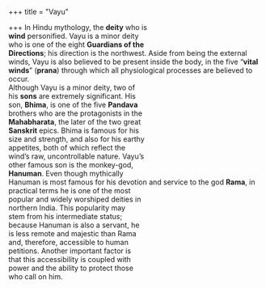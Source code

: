 +++
title = "Vayu"

+++
In Hindu mythology, the **deity** who is  
**wind** personified. Vayu is a minor deity  
who is one of the eight **Guardians of the**  
**Directions**; his direction is the northwest. Aside from being the external  
winds, Vayu is also believed to be present inside the body, in the five “**vital**  
**winds**” (**prana**) through which all physiological processes are believed to occur.  
Although Vayu is a minor deity, two of  
his **sons** are extremely significant. His  
son, **Bhima**, is one of the five **Pandava**  
brothers who are the protagonists in the  
**Mahabharata**, the later of the two great  
**Sanskrit** epics. Bhima is famous for his  
size and strength, and also for his earthy  
appetites, both of which reflect the  
wind’s raw, uncontrollable nature. Vayu’s  
other famous son is the monkey-god,  
**Hanuman**. Even though mythically  
Hanuman is most famous for his devotion and service to the god **Rama**, in  
practical terms he is one of the most  
popular and widely worshiped deities in  
northern India. This popularity may  
stem from his intermediate status;  
because Hanuman is also a servant, he  
is less remote and majestic than Rama  
and, therefore, accessible to human  
petitions. Another important factor is  
that this accessibility is coupled with  
power and the ability to protect those  
who call on him.